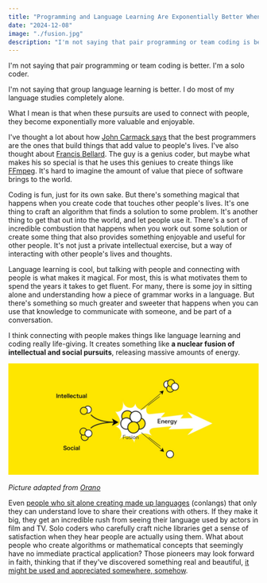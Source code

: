```yaml
---
title: "Programming and Language Learning Are Exponentially Better When Connected With People"
date: "2024-12-08"
image: "./fusion.jpg"
description: "I'm not saying that pair programming or team coding is better. I'm a solo coder. I'm not saying that group language learning is better. I do most of my language studies completely alone. What I mean is that..."
---
```


I'm not saying that pair programming or team coding is better. I'm a solo coder.

I'm not saying that group language learning is better. I do most of my language studies completely alone.

What I mean is that when these pursuits are used to connect with people, they become exponentially more valuable and enjoyable.

I've thought a lot about how [John Carmack says](https://www.youtube.com/watch?v=xzPuGf89vpI&ab_channel=LexClips) that the best programmers are the ones that build things that add value to people's lives. I've also thought about [Francis Bellard](https://bellard.org/). The guy is a genius coder, but maybe what makes his so special is that he uses this geniues to create things like [FFmpeg](https://ffmpeg.org/). It's hard to imagine the amount of value that piece of software brings to the world.

Coding is fun, just for its own sake. But there's something magical that happens when you create code that touches other people's lives. It's one thing to craft an algorithm that finds a solution to some problem. It's another thing to get that out into the world, and let people use it. There's a sort of incredible combustion that happens when you work out some solution or create some thing that also provides something enjoyable and useful for other people. It's not just a private intellectual exercise, but a way of interacting with other people's lives and thoughts.

Language learning is cool, but talking with people and connecting with people is what makes it magical. For most, this is what motivates them to spend the years it takes to get fluent. For many, there is some joy in sitting alone and understanding how a piece of grammar works in a language. But there's something so much greater and sweeter that happens when you can use that knowledge to communicate with someone, and be part of a conversation.

I think connecting with people makes things like language learning and coding really life-giving. It creates something like **a nuclear fusion of intellectual and social pursuits**, releasing massive amounts of energy.

![](./fusion.jpg)

_Picture adapted from [Orano](https://www.orano.group/en/unpacking-nuclear/nuclear-fission-and-nuclear-fusion-what-you-should-know)_

Even [people who sit alone creating made up languages](https://www.amazon.com/Art-Language-Invention-Horse-Lords-World-Building/dp/0143126466) (conlangs) that only they can understand love to share their creations with others. If they make it big, they get an incredible rush from seeing their language used by actors in film and TV. Solo coders who carefully craft niche libraries get a sense of satisfaction when they hear people are actually using them. What about people who create algorithms or mathematical concepts that seemingly have no immediate practical application? Those pioneers may look forward in faith, thinking that if they've discovered something real and beautiful, [it might be used and appreciated somewhere, somehow](https://adueck.github.io/blog/on-haskell-jazz-and-pure-math/).
